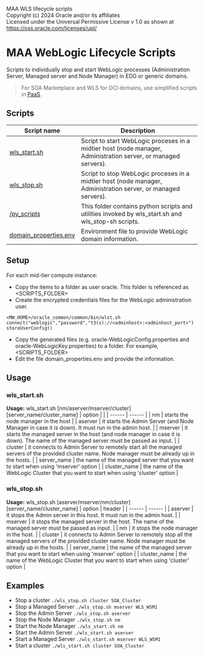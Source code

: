 MAA WLS lifecycle scripts  
Copyright (c) 2024 Oracle and/or its affiliates  
Licensed under the Universal Permissive License v 1.0 as shown at https://oss.oracle.com/licenses/upl/

# MAA WebLogic Lifecycle Scripts

Scripts to individually stop and start WebLogic processes (Administration Server, Managed server and Node Manager) in EDG or generic domains.
> For SOA Marketplace and WLS for OCI domains, use simplified scripts in [PaaS](../PaaS).

## Scripts
| Script name  | Description |
| ------------- | ------------- |
| [wls_start.sh](./wls_start.sh) | Script to start WebLogic proceses in a midtier host (node manager, Administration server, or managed servers).  |
| [wls_stop.sh](./wls_stop.sh) | Script to stop WebLogic proceses in a midtier host (node manager, Administration server, or managed servers). |
| [/py_scripts](./py_scripts) | This folder contains python scripts and utilities invoked by wls_start.sh and wls_stop-sh scripts. |
| [domain_properties.env](./domain_properties.env) | Environment file to provide WebLogic domain information. |

## Setup
For each mid-tier compute instance:
- Copy the items to a folder as user oracle. This folder is referenced as <SCRIPTS_FOLDER>
- Create the encrypted credentials files for the WebLogic administration user. 
```
<MW_HOME>/oracle_common/common/bin/wlst.sh
connect("weblogic","password","t3(s)://<adminhost>:<adminhost_port>")
storeUserConfig() 
```
- Copy the generated files (e.g. oracle-WebLogicConfig.properties and oracle-WebLogicKey.properties) to a folder. For example, <SCRIPTS_FOLDER>
- Edit the file domain_properties.env and provide the information.


## Usage
### wls_start.sh
**Usage:**  wls_start.sh [nm/aserver/mserver/cluster] [server_name/cluster_name]
| option |  |
| ------ | ------ |
| nm |  starts the node manager in the host   |
| aserver  | it starts the Admin Server (and Node Manager in case it is down). It must run in the admin host. |
| mserver  | it starts the managed server in the host (and node manager in case it is down). The name of the managed server must be passed as input. |
| cluster  | it connects to Admin Server to remotely start all the managed servers of the provided cluster name. Node manager must be already up in the hosts. |
| server_name | the name of the managed server that you want to start when using 'mserver' option |
| cluster_name | the name of the WebLogic Cluster that you want to start when using 'cluster' option |



### wls_stop.sh
**Usage:**  wls_stop.sh [aserver/mserver/nm/cluster] [server_name/cluster_name]
| option | header |
| ------ | ------ |
| aserver | it stops the Admin server in this host. It must run in the admin host.  |
| mserver | it stops the managed server in the host. The name of the managed server must be passed as input. |
| nm | it stops the node manager in the host. |
| cluster | it connects to Admin Server to remotely stop all the managed servers of the provided cluster name. Node manager must be already up in the hosts. |
| server_name | the name of the managed server that you want to start when using 'mserver' option |
| cluster_name | the name of the WebLogic Cluster that you want to start when using 'cluster' option |

## Examples
- Stop a cluster   `./wls_stop.sh cluster SOA_Cluster`
- Stop a Managed Server  `./wls_stop.sh mserver WLS_WSM1`
- Stop the Admin Server `./wls_stop.sh aserver`
- Stop the Node Manager   `./wls_stop.sh nm`
- Start the Node Manager   `./wls_start.sh nm`
- Start the Admin Server `./wls_start.sh aserver`
- Start a Managed Server   `./wls_start.sh mserver WLS_WSM1`
- Start a cluster   `./wls_start.sh cluster SOA_Cluster`
